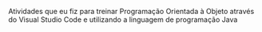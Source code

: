 Atividades que eu fiz para treinar Programação Orientada à Objeto através do Visual Studio Code e utilizando a linguagem de programação Java
